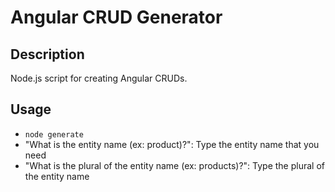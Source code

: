 # Angular CRUD Generator

## Description

Node.js script for creating Angular CRUDs.

## Usage

- `node generate`
- "What is the entity name (ex: product)?": Type the entity name that you need
- "What is the plural of the entity name (ex: products)?": Type the plural of the entity name